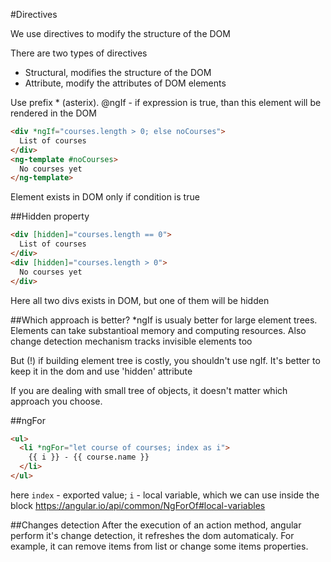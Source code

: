 #Directives

We use directives to modify the structure of the DOM
 
There are two types of directives
- Structural, modifies the structure of the DOM
- Attribute, modify the attributes of DOM elements

Use prefix * (asterix).
@ngIf - if expression is true, than this element will be rendered in the DOM

```html
<div *ngIf="courses.length > 0; else noCourses">
  List of courses
</div>
<ng-template #noCourses>
  No courses yet
</ng-template>
```
Element exists in DOM only if condition is true

##Hidden property
```html
<div [hidden]="courses.length == 0">
  List of courses
</div>
<div [hidden]="courses.length > 0">
  No courses yet
</div>
```
Here all two divs exists in DOM, but one of them will be hidden

##Which approach is better?
*ngIf is usualy better for large element trees. Elements can take substantioal memory and computing resources. Also change detection mechanism tracks invisible elements too

But (!) if building element tree is costly, you shouldn't use ngIf. It's better to keep it in the dom and use 'hidden' attribute

If you are dealing with small tree of objects, it doesn't matter which approach you choose.


##ngFor
```html
<ul>
  <li *ngFor="let course of courses; index as i">
    {{ i }} - {{ course.name }}
  </li>
</ul>
```
here `index` - exported value;
`i` - local variable, which we can use inside the block
https://angular.io/api/common/NgForOf#local-variables

##Changes detection
After the execution of an action method, angular perform it's change detection, it refreshes the dom automaticaly. For example, it can remove items from list or change some items properties.
   
